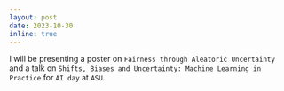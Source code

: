 ```yaml
---
layout: post
date: 2023-10-30
inline: true
---
```


I will be presenting a poster on `Fairness through Aleatoric Uncertainty` and a talk on `Shifts, Biases and Uncertainty: Machine Learning in Practice` for `AI day` at `ASU`.

